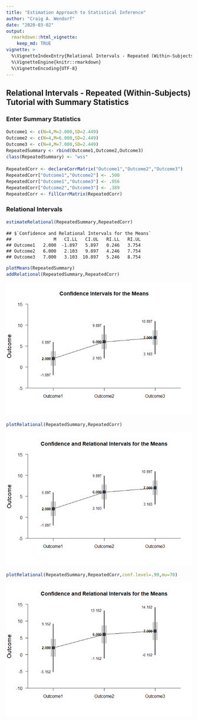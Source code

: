 ```yaml
---
title: "Estimation Approach to Statistical Inference"
author: "Craig A. Wendorf"
date: "2020-03-02"
output: 
  rmarkdown::html_vignette:
    keep_md: TRUE
vignette: >
  %\VignetteIndexEntry{Relational Intervals - Repeated (Within-Subjects) Tutorial with Summary Statistics}
  %\VignetteEngine{knitr::rmarkdown}
  %\VignetteEncoding{UTF-8}
---
```






## Relational Intervals - Repeated (Within-Subjects) Tutorial with Summary Statistics

### Enter Summary Statistics


```r
Outcome1 <- c(N=4,M=2.000,SD=2.449)
Outcome2 <- c(N=4,M=6.000,SD=2.449)
Outcome3 <- c(N=4,M=7.000,SD=2.449)
RepeatedSummary <- rbind(Outcome1,Outcome2,Outcome3)
class(RepeatedSummary) <- "wss"

RepeatedCorr <- declareCorrMatrix("Outcome1","Outcome2","Outcome3")
RepeatedCorr["Outcome1","Outcome2"] <- .500
RepeatedCorr["Outcome1","Outcome3"] <- .056
RepeatedCorr["Outcome2","Outcome3"] <- .389
RepeatedCorr <- fillCorrMatrix(RepeatedCorr)
```

### Relational Intervals


```r
estimateRelational(RepeatedSummary,RepeatedCorr)
```

```
## $`Confidence and Relational Intervals for the Means`
##                M   CI.LL   CI.UL   RI.LL   RI.UL
## Outcome1   2.000  -1.897   5.897   0.246   3.754
## Outcome2   6.000   2.103   9.897   4.246   7.754
## Outcome3   7.000   3.103  10.897   5.246   8.754
```


```r
plotMeans(RepeatedSummary)
addRelational(RepeatedSummary,RepeatedCorr)
```

![](figures/Repeated-RelationalA-1.png)<!-- -->


```r
plotRelational(RepeatedSummary,RepeatedCorr)
```

![](figures/Repeated-RelationalB-1.png)<!-- -->


```r
plotRelational(RepeatedSummary,RepeatedCorr,conf.level=.99,mu=70)
```

![](figures/Repeated-RelationalC-1.png)<!-- -->
